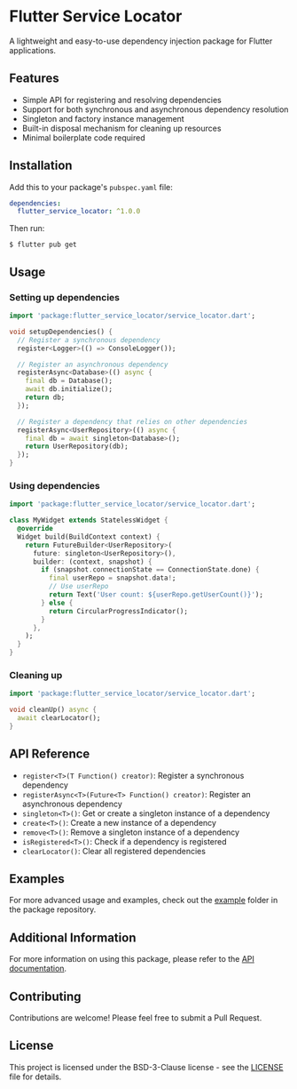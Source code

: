# Flutter Service Locator

A lightweight and easy-to-use dependency injection package for Flutter applications.

## Features

- Simple API for registering and resolving dependencies
- Support for both synchronous and asynchronous dependency resolution
- Singleton and factory instance management
- Built-in disposal mechanism for cleaning up resources
- Minimal boilerplate code required

## Installation

Add this to your package's `pubspec.yaml` file:

```yaml
dependencies:
  flutter_service_locator: ^1.0.0
```

Then run:

```
$ flutter pub get
```

## Usage

### Setting up dependencies

```dart
import 'package:flutter_service_locator/service_locator.dart';

void setupDependencies() {
  // Register a synchronous dependency
  register<Logger>(() => ConsoleLogger());

  // Register an asynchronous dependency
  registerAsync<Database>(() async {
    final db = Database();
    await db.initialize();
    return db;
  });

  // Register a dependency that relies on other dependencies
  registerAsync<UserRepository>(() async {
    final db = await singleton<Database>();
    return UserRepository(db);
  });
}
```

### Using dependencies

```dart
import 'package:flutter_service_locator/service_locator.dart';

class MyWidget extends StatelessWidget {
  @override
  Widget build(BuildContext context) {
    return FutureBuilder<UserRepository>(
      future: singleton<UserRepository>(),
      builder: (context, snapshot) {
        if (snapshot.connectionState == ConnectionState.done) {
          final userRepo = snapshot.data!;
          // Use userRepo
          return Text('User count: ${userRepo.getUserCount()}');
        } else {
          return CircularProgressIndicator();
        }
      },
    );
  }
}
```

### Cleaning up

```dart
import 'package:flutter_service_locator/service_locator.dart';

void cleanUp() async {
  await clearLocator();
}
```

## API Reference

- `register<T>(T Function() creator)`: Register a synchronous dependency
- `registerAsync<T>(Future<T> Function() creator)`: Register an asynchronous dependency
- `singleton<T>()`: Get or create a singleton instance of a dependency
- `create<T>()`: Create a new instance of a dependency
- `remove<T>()`: Remove a singleton instance of a dependency
- `isRegistered<T>()`: Check if a dependency is registered
- `clearLocator()`: Clear all registered dependencies

## Examples

For more advanced usage and examples, check out the [example](example) folder in the package repository.

## Additional Information

For more information on using this package, please refer to the [API documentation](https://pub.dev/documentation/watchable/latest/).

## Contributing

Contributions are welcome! Please feel free to submit a Pull Request.

## License

This project is licensed under the BSD-3-Clause license - see the [LICENSE](LICENSE) file for details.